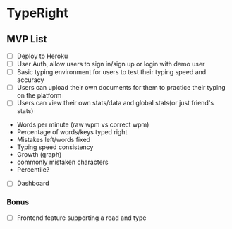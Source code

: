 # TypeRight

## MVP List
- [ ] Deploy to Heroku
- [ ] User Auth, allow users to sign in/sign up or login with demo user
- [ ] Basic typing environment for users to test their typing speed and accuracy
- [ ] Users can upload their own documents for them to practice their typing on the platform
- [ ] Users can view their own stats/data and global stats(or just friend's stats)
- Words per minute (raw wpm vs correct wpm)
- Percentage of words/keys typed right
- Mistakes left/words fixed
- Typing speed consistency
- Growth (graph)
- commonly mistaken characters
- Percentile?
- [ ] Dashboard

### Bonus
- [ ] Frontend feature supporting a read and type 
